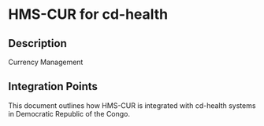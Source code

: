 # HMS-CUR for cd-health

## Description

Currency Management

## Integration Points

This document outlines how HMS-CUR is integrated with cd-health systems in Democratic Republic of the Congo.
